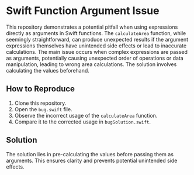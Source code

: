 # Swift Function Argument Issue

This repository demonstrates a potential pitfall when using expressions directly as arguments in Swift functions.  The `calculateArea` function, while seemingly straightforward, can produce unexpected results if the argument expressions themselves have unintended side effects or lead to inaccurate calculations. The main issue occurs when complex expressions are passed as arguments, potentially causing unexpected order of operations or data manipulation, leading to wrong area calculations. The solution involves calculating the values beforehand. 

## How to Reproduce
1. Clone this repository.
2. Open the `bug.swift` file.
3. Observe the incorrect usage of the `calculateArea` function.
4. Compare it to the corrected usage in `bugSolution.swift`.

## Solution
The solution lies in pre-calculating the values before passing them as arguments.  This ensures clarity and prevents potential unintended side effects.